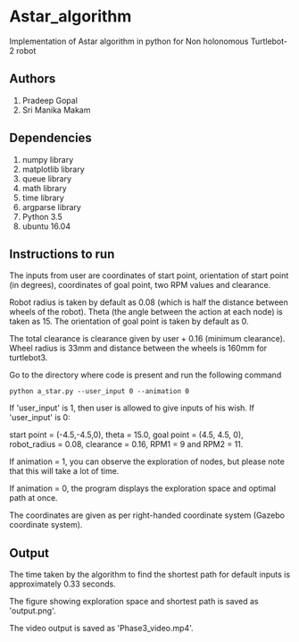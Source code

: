 # Astar_algorithm

Implementation of Astar algorithm in python for Non holonomous Turtlebot-2 robot

## Authors

 1. Pradeep Gopal
 2. Sri Manika Makam


## Dependencies

 1. numpy library
 2. matplotlib library
 3. queue library
 4. math library
 5. time library
 6. argparse library
 7. Python 3.5
 8. ubuntu 16.04
 
## Instructions to run

The inputs from user are coordinates of start point, orientation of start point (in degrees), coordinates of goal point, two RPM values and clearance. 

Robot radius is taken by default as 0.08 (which is half the distance between wheels of the robot). Theta (the angle between the action at each node) is taken as 15. The orientation of goal point is taken by default as 0. 

The total clearance is clearance given by user + 0.16 (minimum clearance).
Wheel radius is 33mm and distance between the wheels is 160mm for turtlebot3.

Go to the directory where code is present and run the following command

```
python a_star.py --user_input 0 --animation 0
```
If 'user_input' is 1, then user is allowed to give inputs of his wish. 
If 'user_input' is 0:

start point = (-4.5,-4.5,0), theta = 15.0, goal point = (4.5, 4.5, 0), robot_radius = 0.08, clearance = 0.16, RPM1 = 9 and RPM2 = 11.

If animation = 1, you can observe the exploration of nodes, but please note that this will take a lot of time.

If animation = 0, the program displays the exploration space and optimal path at once. 

The coordinates are given as per right-handed coordinate system (Gazebo coordinate system).

## Output

The time taken by the algorithm to find the shortest path for default inputs is approximately 0.33 seconds.

The figure showing exploration space and shortest path is saved as 'output.png'.

The video output is saved as 'Phase3_video.mp4'.

